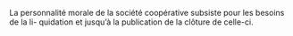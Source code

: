 La personnalité morale de la société coopérative subsiste pour les besoins de la li- quidation et jusqu’à la publication de la clôture de celle-ci.